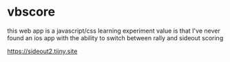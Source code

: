 # vbscore
this web app is a javascript/css learning experiment
value is that I've never found an ios app with the ability to switch between rally and sideout scoring

https://sideout2.tiiny.site
